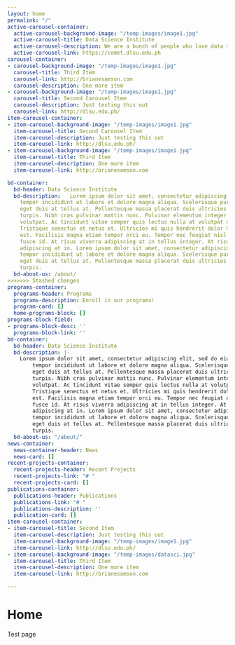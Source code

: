 ```yaml
---
layout: home
permalink: "/"
active-carousel-container:
  active-carousel-background-image: "/temp-images/image1.jpg"
  active-carousel-title: Data Science Institute
  active-carousel-description: We are a bunch of people who love data science.
  active-carousel-link: https://comet.dlsu.edu.ph
carousel-container:
- carousel-background-image: "/temp-images/image1.jpg"
  carousel-title: Third Item
  carousel-link: http://brianesamson.com
  carousel-description: One more item
- carousel-background-image: "/temp-images/image1.jpg"
  carousel-title: Second Carousel Item
  carousel-description: Just testing this out
  carousel-link: http://dlsu.edu.ph/
item-carousel-container:
- item-carousel-background-image: "/temp-images/image1.jpg"
  item-carousel-title: Second Carousel Item
  item-carousel-description: Just testing this out
  item-carousel-link: http://dlsu.edu.ph/
- item-carousel-background-image: "/temp-images/image1.jpg"
  item-carousel-title: Third Item
  item-carousel-description: One more item
  item-carousel-link: http://brianesamson.com

bd-container:
  bd-header: Data Science Institute
  bd-description:   Lorem ipsum dolor sit amet, consectetur adipiscing elit, sed do eiusmod
    tempor incididunt ut labore et dolore magna aliqua. Scelerisque purus semper
    eget duis at tellus at. Pellentesque massa placerat duis ultricies lacus sed
    turpis. Nibh cras pulvinar mattis nunc. Pulvinar elementum integer enim neque
    volutpat. Ac tincidunt vitae semper quis lectus nulla at volutpat diam.
    Tristique senectus et netus et. Ultricies mi quis hendrerit dolor magna eget
    est. Facilisis magna etiam tempor orci eu. Tempor nec feugiat nisl pretium
    fusce id. At risus viverra adipiscing at in tellus integer. At risus viverra
    adipiscing at in. Lorem ipsum dolor sit amet, consectetur adipiscing elit, sed do eiusmod
    tempor incididunt ut labore et dolore magna aliqua. Scelerisque purus semper
    eget duis at tellus at. Pellentesque massa placerat duis ultricies lacus sed
    turpis.
  bd-about-us: /about/
>>>>>>> Stashed changes
programs-container:
  programs-header: Programs
  programs-description: Enroll in our programs!
  program-card: []
  home-programs-block: []
programs-block-field:
- programs-block-desc: ''
  programs-block-link: ''
bd-container:
  bd-header: Data Science Institute
  bd-description: |-
    Lorem ipsum dolor sit amet, consectetur adipiscing elit, sed do eiusmod
        tempor incididunt ut labore et dolore magna aliqua. Scelerisque purus semper
        eget duis at tellus at. Pellentesque massa placerat duis ultricies lacus sed
        turpis. Nibh cras pulvinar mattis nunc. Pulvinar elementum integer enim neque
        volutpat. Ac tincidunt vitae semper quis lectus nulla at volutpat diam.
        Tristique senectus et netus et. Ultricies mi quis hendrerit dolor magna eget
        est. Facilisis magna etiam tempor orci eu. Tempor nec feugiat nisl pretium
        fusce id. At risus viverra adipiscing at in tellus integer. At risus viverra
        adipiscing at in. Lorem ipsum dolor sit amet, consectetur adipiscing elit, sed do eiusmod
        tempor incididunt ut labore et dolore magna aliqua. Scelerisque purus semper
        eget duis at tellus at. Pellentesque massa placerat duis ultricies lacus sed
        turpis.
  bd-about-us: "/about/"
news-container:
  news-container-header: News
  news-card: []
recent-projects-container:
  recent-projects-header: Recent Projects
  recent-projects-link: "# "
  recent-projects-card: []
publications-container:
  publications-header: Publications
  publications-link: "# "
  publications-description: ''
  publication-card: []
item-carousel-container:
- item-carousel-title: Second Item
  item-carousel-description: Just testing this out
  item-carousel-background-image: "/temp-images/image1.jpg"
  item-carousel-link: http://dlsu.edu.ph/
- item-carousel-background-image: "/temp-images/datasci.jpg"
  item-carousel-title: Third Item
  item-carousel-description: One more item
  item-carousel-link: http://brianesamson.com

---
```

# Home

Test page
